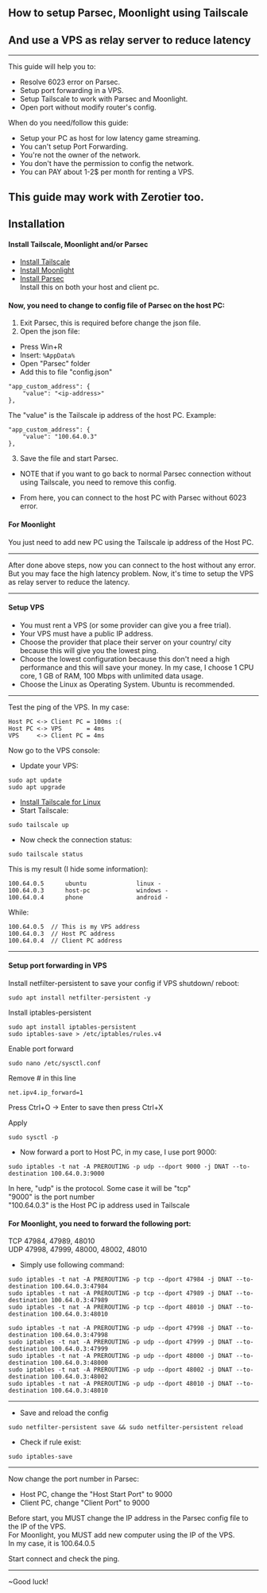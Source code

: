 ## How to setup Parsec, Moonlight using Tailscale
## And use a VPS as relay server to reduce latency
---
This guide will help you to:
- Resolve 6023 error on Parsec.
- Setup port forwarding in a VPS.
- Setup Tailscale to work with Parsec and Moonlight.
- Open port without modify router's config.

When do you need/follow this guide:
- Setup your PC as host for low latency game streaming.
- You can't setup Port Forwarding.
- You're not the owner of the network.
- You don't have the permission to config the network.
- You can PAY about 1-2$ per month for renting a VPS.

This guide may work with Zerotier too.
---

## Installation

#### Install Tailscale, Moonlight and/or Parsec

- [Install Tailscale](https://tailscale.com/kb/1347/installation)
- [Install Moonlight](https://github.com/moonlight-stream/moonlight-docs/wiki/Setup-Guide)
- [Install Parsec](https://parsec.app/downloads)</br>
Install this on both your host and client pc.

#### Now, you need to change to config file of Parsec on the host PC:
1. Exit Parsec, this is required before change the json file.
2. Open the json file:
- Press Win+R
- Insert: ``` %AppData% ```
- Open "Parsec" folder
- Add this to file "config.json" 

```
"app_custom_address": {
    "value": "<ip-address>"
},
```

The "value" is the Tailscale ip address of the host PC. Example:

```
"app_custom_address": {
    "value": "100.64.0.3"
},
```

3. Save the file and start Parsec.

- NOTE that if you want to go back to normal Parsec connection without using Tailscale, you need to remove this config.

- From here, you can connect to the host PC with Parsec without 6023 error.

#### For Moonlight

You just need to add new PC using the Tailscale ip address of the Host PC.

---

After done above steps, now you can connect to the host without any error. But you may face the high latency problem. Now, it's time to setup the VPS as relay server to reduce the latency.

---


#### Setup VPS

- You must rent a VPS (or some provider can give you a free trial).
- Your VPS must have a public IP address.
- Choose the provider that place their server on your country/ city because this will give you the lowest ping.
- Choose the lowest configuration because this don't need a high performance and this will save your money. In my case, I choose 1 CPU core, 1 GB of RAM, 100 Mbps with unlimited data usage.
- Choose the Linux as Operating System. Ubuntu is recommended.

---

Test the ping of the VPS. In my case:
```
Host PC <-> Client PC = 100ms :(
Host PC <-> VPS       = 4ms
VPS     <-> Client PC = 4ms
```

Now go to the VPS console:

- Update your VPS:

```
sudo apt update
sudo apt upgrade
```

- [Install Tailscale for Linux](https://tailscale.com/kb/1031/install-linux)
- Start Tailscale:
```
sudo tailscale up
```

- Now check the connection status:
```
sudo tailscale status
```

This is my result (I hide some information):
```
100.64.0.5      ubuntu              linux -
100.64.0.3      host-pc             windows -
100.64.0.4      phone               android -
```
While:
```
100.64.0.5  // This is my VPS address
100.64.0.3  // Host PC address
100.64.0.4  // Client PC address
```

---
#### Setup port forwarding in VPS

Install netfilter-persistent to save your config if VPS shutdown/ reboot:
```
sudo apt install netfilter-persistent -y
```

Install iptables-persistent
```
sudo apt install iptables-persistent
sudo iptables-save > /etc/iptables/rules.v4
```


Enable port forward
```
sudo nano /etc/sysctl.conf
```

Remove # in this line
```
net.ipv4.ip_forward=1
```
Press Ctrl+O -> Enter to save then press Ctrl+X

Apply
```
sudo sysctl -p
```

- Now forward a port to Host PC, in my case, I use port 9000:
```
sudo iptables -t nat -A PREROUTING -p udp --dport 9000 -j DNAT --to-destination 100.64.0.3:9000
```

In here, "udp" is the protocol. Some case it will be "tcp"</br>
"9000" is the port number</br>
"100.64.0.3" is the Host PC ip address used in Tailscale

#### For Moonlight, you need to forward the following port:
TCP 47984, 47989, 48010</br>
UDP 47998, 47999, 48000, 48002, 48010</br>

- Simply use following command:
```
sudo iptables -t nat -A PREROUTING -p tcp --dport 47984 -j DNAT --to-destination 100.64.0.3:47984
sudo iptables -t nat -A PREROUTING -p tcp --dport 47989 -j DNAT --to-destination 100.64.0.3:47989
sudo iptables -t nat -A PREROUTING -p tcp --dport 48010 -j DNAT --to-destination 100.64.0.3:48010

sudo iptables -t nat -A PREROUTING -p udp --dport 47998 -j DNAT --to-destination 100.64.0.3:47998
sudo iptables -t nat -A PREROUTING -p udp --dport 47999 -j DNAT --to-destination 100.64.0.3:47999
sudo iptables -t nat -A PREROUTING -p udp --dport 48000 -j DNAT --to-destination 100.64.0.3:48000
sudo iptables -t nat -A PREROUTING -p udp --dport 48002 -j DNAT --to-destination 100.64.0.3:48002
sudo iptables -t nat -A PREROUTING -p udp --dport 48010 -j DNAT --to-destination 100.64.0.3:48010
```
---
- Save and reload the config
```
sudo netfilter-persistent save && sudo netfilter-persistent reload
```
- Check if rule exist:
```
sudo iptables-save
```

---
Now change the port number in Parsec:
- Host PC, change the "Host Start Port" to 9000
- Client PC, change "Client Port" to 9000

Before start, you MUST change the IP address in the Parsec config file to the IP of the VPS.</br>
For Moonlight, you MUST add new computer using the IP of the VPS.</br>
In my case, it is 100.64.0.5

Start connect and check the ping.

---
~Good luck!
